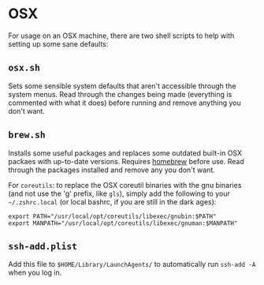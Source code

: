# OSX

For usage on an OSX machine, there are two shell scripts to help with setting up some sane defaults:

## `osx.sh`

Sets some sensible system defaults that aren't accessible through the system menus. Read through the changes being made (everything is commented with what it does) before running and remove anything you don't want.

## `brew.sh`

Installs some useful packages and replaces some outdated built-in OSX packaes with up-to-date versions. Requires [homebrew](http://brew.sh/) before use. Read through the packages installed and remove any you don't want.

For `coreutils`: to replace the OSX coreutil binaries with the gnu binaries (and not use the 'g' prefix, like `gls`), simply add the following to your `~/.zshrc.local` (or local bashrc, if you are still in the dark ages):

```
export PATH="/usr/local/opt/coreutils/libexec/gnubin:$PATH"
export MANPATH="/usr/local/opt/coreutils/libexec/gnuman:$MANPATH"
```

## `ssh-add.plist`

Add this file to `$HOME/Library/LaunchAgents/` to automatically run `ssh-add -A` when you log in.

